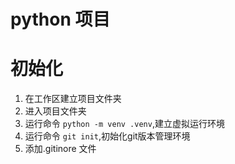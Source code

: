 # python 项目


# 初始化

1. 在工作区建立项目文件夹
2. 进入项目文件夹
3. 运行命令 ``python -m venv .venv``,建立虚拟运行环境
4. 运行命令 ``git init``,初始化git版本管理环境
5. 添加.gitinore 文件
   